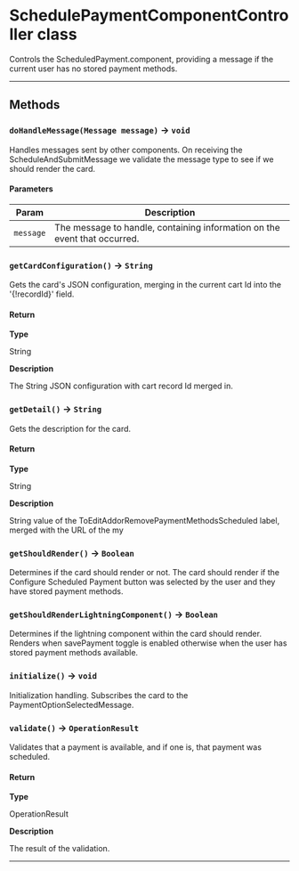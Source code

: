 # SchedulePaymentComponentController class

Controls the ScheduledPayment.component, providing a message if the current user has no stored payment methods.

---
## Methods
### `doHandleMessage(Message message)` → `void`

Handles messages sent by other components. On receiving the ScheduleAndSubmitMessage we validate the message type to see if we should render the card.

#### Parameters
|Param|Description|
|-----|-----------|
|`message` |  The message to handle, containing information on the event that occurred. |

### `getCardConfiguration()` → `String`

Gets the card's JSON configuration, merging in the current cart Id into the '{!recordId}' field.

#### Return

**Type**

String

**Description**

The String JSON configuration with cart record Id merged in.

### `getDetail()` → `String`

Gets the description for the card.

#### Return

**Type**

String

**Description**

String value of the ToEditAddorRemovePaymentMethodsScheduled label, merged with the URL of the my

### `getShouldRender()` → `Boolean`

Determines if the card should render or not. The card should render if the Configure Scheduled Payment button was selected by the user and they have stored payment methods.

### `getShouldRenderLightningComponent()` → `Boolean`

Determines if the lightning component within the card should render. Renders when savePayment toggle is enabled otherwise when the user has stored payment methods available.

### `initialize()` → `void`

Initialization handling. Subscribes the card to the PaymentOptionSelectedMessage.

### `validate()` → `OperationResult`

Validates that a payment is available, and if one is, that payment was scheduled.

#### Return

**Type**

OperationResult

**Description**

The result of the validation.

---
